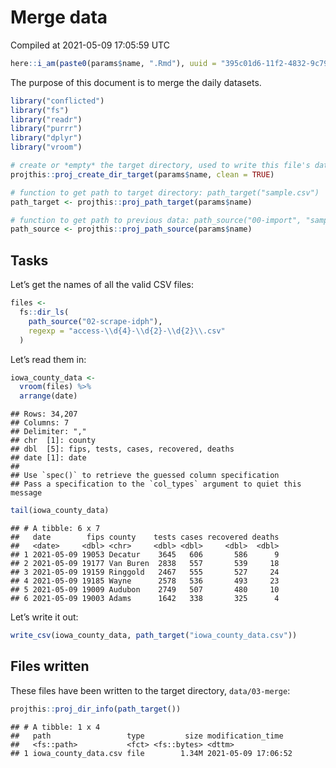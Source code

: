 Merge data
================
Compiled at 2021-05-09 17:05:59 UTC

``` r
here::i_am(paste0(params$name, ".Rmd"), uuid = "395c01d6-11f2-4832-9c79-3089737223b8")
```

The purpose of this document is to merge the daily datasets.

``` r
library("conflicted")
library("fs")
library("readr")
library("purrr")
library("dplyr")
library("vroom")
```

``` r
# create or *empty* the target directory, used to write this file's data: 
projthis::proj_create_dir_target(params$name, clean = TRUE)

# function to get path to target directory: path_target("sample.csv")
path_target <- projthis::proj_path_target(params$name)

# function to get path to previous data: path_source("00-import", "sample.csv")
path_source <- projthis::proj_path_source(params$name)
```

## Tasks

Let’s get the names of all the valid CSV files:

``` r
files <- 
  fs::dir_ls(
    path_source("02-scrape-idph"), 
    regexp = "access-\\d{4}-\\d{2}-\\d{2}\\.csv"
  )
```

Let’s read them in:

``` r
iowa_county_data <- 
  vroom(files) %>%
  arrange(date)
```

    ## Rows: 34,207
    ## Columns: 7
    ## Delimiter: ","
    ## chr  [1]: county
    ## dbl  [5]: fips, tests, cases, recovered, deaths
    ## date [1]: date
    ## 
    ## Use `spec()` to retrieve the guessed column specification
    ## Pass a specification to the `col_types` argument to quiet this message

``` r
tail(iowa_county_data)
```

    ## # A tibble: 6 x 7
    ##   date        fips county    tests cases recovered deaths
    ##   <date>     <dbl> <chr>     <dbl> <dbl>     <dbl>  <dbl>
    ## 1 2021-05-09 19053 Decatur    3645   606       586      9
    ## 2 2021-05-09 19177 Van Buren  2838   557       539     18
    ## 3 2021-05-09 19159 Ringgold   2467   555       527     24
    ## 4 2021-05-09 19185 Wayne      2578   536       493     23
    ## 5 2021-05-09 19009 Audubon    2749   507       480     10
    ## 6 2021-05-09 19003 Adams      1642   338       325      4

Let’s write it out:

``` r
write_csv(iowa_county_data, path_target("iowa_county_data.csv"))
```

## Files written

These files have been written to the target directory, `data/03-merge`:

``` r
projthis::proj_dir_info(path_target())
```

    ## # A tibble: 1 x 4
    ##   path                 type         size modification_time  
    ##   <fs::path>           <fct> <fs::bytes> <dttm>             
    ## 1 iowa_county_data.csv file        1.34M 2021-05-09 17:06:52
